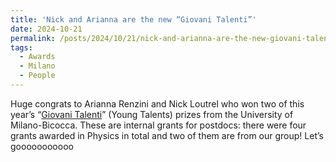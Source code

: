 ```yaml
---
title: 'Nick and Arianna are the new “Giovani Talenti”'
date: 2024-10-21
permalink: /posts/2024/10/21/nick-and-arianna-are-the-new-giovani-talenti
tags:
  - Awards
  - Milano
  - People
---
```


Huge congrats to Arianna Renzini and Nick Loutrel who won two of this year’s “[Giovani Talenti](<https://www.unimib.it/news/premio-giovani-talenti-ecco-vincitori-delledizione-2024>)” (Young Talents) prizes from the University of Milano-Bicocca. These are internal grants for postdocs: there were four grants awarded in Physics in total and two of them are from our group! Let’s gooooooooooo

